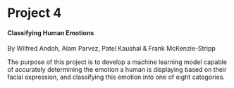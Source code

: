 # Project 4  
#### Classifying Human Emotions  
  
By Wilfred Andoh, Alam Parvez, Patel Kaushal & Frank McKenzie-Stripp  
  
The purpose of this project is to develop a machine learning model capable of accurately determining the emotion a human is displaying based on their facial expression, and classifying this emotion into one of eight categories.  
  
